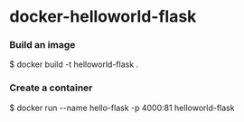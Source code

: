 # docker-helloworld-flask

### Build an image
$ docker build -t helloworld-flask .

### Create a container
$ docker run --name hello-flask -p 4000:81 helloworld-flask

